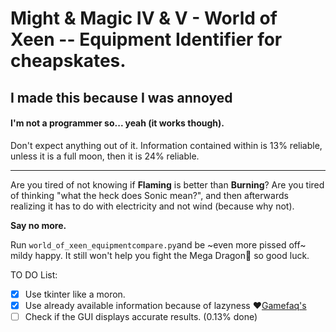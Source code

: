 # Might & Magic IV & V - World of Xeen -- Equipment Identifier for cheapskates.

## I made this because I was annoyed

#### I'm not a programmer so... yeah (it works though).

Don't expect anything out of it. Information contained within is 13% reliable, unless it is a full moon, then it is 24% reliable.

----

Are you tired of not knowing if **Flaming** is better than **Burning**? Are you tired of thinking "what the heck does Sonic mean?", and then afterwards realizing it has to do with electricity and not wind (because why not). 

**Say no more.**

Run `world_of_xeen_equipmentcompare.py`and be ~even more pissed off~ mildy happy. It still won't help you fight the Mega Dragon:dragon_face: so good luck.

TO DO List:
- [X] Use tkinter like a moron.
- [X] Use already available information because of lazyness ♥[Gamefaq's](https://bit.ly/2Iajrox)
- [ ] Check if the GUI displays accurate results. (0.13% done)
